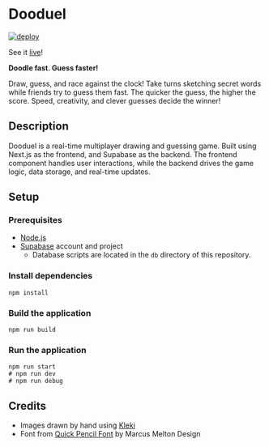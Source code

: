 # Dooduel

[![deploy](https://deploy-badge.vercel.app/vercel/dooduel?name=website)](https://dooduel.vercel.app/)

See it [live](https://dooduel.vercel.app/)!

**Doodle fast. Guess faster!**

Draw, guess, and race against the clock! Take turns sketching secret words while friends try to guess them fast. The quicker the guess, the higher the score. Speed, creativity, and clever guesses decide the winner!

## Description

Dooduel is a real-time multiplayer drawing and guessing game. Built using Next.js as the frontend, and Supabase as the backend.
The frontend component handles user interactions, while the backend drives the game logic, data storage, and real-time updates.

## Setup

### Prerequisites

- [Node.js](https://nodejs.org/)
- [Supabase](https://supabase.com/) account and project
  - Database scripts are located in the `db` directory of this repository.

### Install dependencies

```console
npm install
```

### Build the application

```console
npm run build
```

### Run the application

```console
npm run start
# npm run dev
# npm run debug
```

## Credits

- Images drawn by hand using [Kleki](https://kleki.com/)
- Font from [Quick Pencil Font](https://www.fontspace.com/quick-pencil-font-f33415) by Marcus Melton Design
